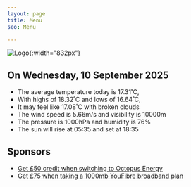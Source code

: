```yaml
---
layout: page
title: Menu
seo: Menu

---
```


![Logo](/images/logo.jpg){:width="832px"}

<!-- weather_marker starts -->
## On Wednesday, 10 September 2025

- The average temperature today is 17.31˚C,
- With highs of 18.32˚C and lows of 16.64˚C,
- It may feel like 17.08˚C with broken clouds
- The wind speed is 5.66m/s and visibility is 10000m
- The pressure is 1000hPa and humidity is 76%
- The sun will rise at 05:35 and set at 18:35

<!-- weather_marker ends -->

## Sponsors

- [Get £50 credit when switching to Octopus Energy](https://bit.ly/3oD1nnS)
- [Get £75 when taking a 1000mb YouFibre broadband plan](https://aklam.io/91zWhU?)
